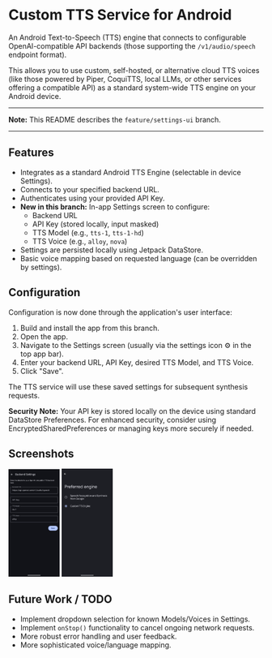 # Custom TTS Service for Android

An Android Text-to-Speech (TTS) engine that connects to configurable OpenAI-compatible API backends (those supporting the `/v1/audio/speech` endpoint format).

This allows you to use custom, self-hosted, or alternative cloud TTS voices (like those powered by Piper, CoquiTTS, local LLMs, or other services offering a compatible API) as a standard system-wide TTS engine on your Android device.

---

**Note:** This README describes the `feature/settings-ui` branch.

---

## Features

* Integrates as a standard Android TTS Engine (selectable in device Settings).
* Connects to your specified backend URL.
* Authenticates using your provided API Key.
* **New in this branch:** In-app Settings screen to configure:
    * Backend URL
    * API Key (stored locally, input masked)
    * TTS Model (e.g., `tts-1`, `tts-1-hd`)
    * TTS Voice (e.g., `alloy`, `nova`)
* Settings are persisted locally using Jetpack DataStore.
* Basic voice mapping based on requested language (can be overridden by settings).

## Configuration

Configuration is now done through the application's user interface:

1.  Build and install the app from this branch.
2.  Open the app.
3.  Navigate to the Settings screen (usually via the settings icon ⚙️ in the top app bar).
4.  Enter your backend URL, API Key, desired TTS Model, and TTS Voice.
5.  Click "Save".

The TTS service will use these saved settings for subsequent synthesis requests.

**Security Note:** Your API key is stored locally on the device using standard DataStore Preferences. For enhanced security, consider using EncryptedSharedPreferences or managing keys more securely if needed.

## Screenshots

<img src="img/img_backend_settings.png" width="20%"> 
<img src="img/img_tts_engine_select.png" width="20%">

## Future Work / TODO

* Implement dropdown selection for known Models/Voices in Settings.
* Implement `onStop()` functionality to cancel ongoing network requests.
* More robust error handling and user feedback.
* More sophisticated voice/language mapping.
